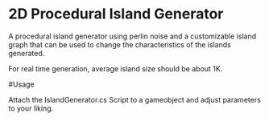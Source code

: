 # 2D Procedural Island Generator

A procedural island generator using perlin noise and a customizable island graph that can be used to change the characteristics of the islands generated.



For real time generation, average island size should be about 1K.

#Usage

Attach the IslandGenerator.cs Script to a gameobject and adjust parameters to your liking.
